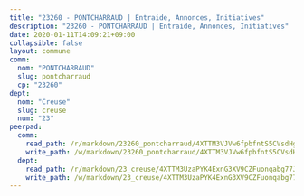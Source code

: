 ```yaml
---
title: "23260 - PONTCHARRAUD | Entraide, Annonces, Initiatives"
description: "23260 - PONTCHARRAUD | Entraide, Annonces, Initiatives"
date: 2020-01-11T14:09:21+09:00
collapsible: false
layout: commune
comm:
  nom: "PONTCHARRAUD"
  slug: pontcharraud
  cp: "23260"
dept:
  nom: "Creuse"
  slug: creuse
  num: "23"
peerpad:
  comm:
    read_path: /r/markdown/23260_pontcharraud/4XTTM3VJVw6fpbfntS5CVsdHgXWdCnw3NsUq3qBrPHuqEqxe2
    write_path: /w/markdown/23260_pontcharraud/4XTTM3VJVw6fpbfntS5CVsdHgXWdCnw3NsUq3qBrPHuqEqxe2-K3TgTdSCuizm6NUdTKte4gAAiLRDwTUkSHgmEn8XYvqMGnakZxf18Xfrt7MR6QduUXZ3qFdAYe7qY2h2X3kd4w6mgJwvKcFKhyE9SQyShqP1FUiaK11WEJYopjaBkdYpVWFgGEbY
  dept:
    read_path: /r/markdown/23_creuse/4XTTM3UzaPYK4ExnG3XV9CZFuonqabg77JTNiqvJ5MQS23jj7
    write_path: /w/markdown/23_creuse/4XTTM3UzaPYK4ExnG3XV9CZFuonqabg77JTNiqvJ5MQS23jj7-K3TgUKE86JxR4JSYXC5aZe6fqBSBprUrmaVFUW2jmdnpHS2xDyA3bckVFWgGTEWFg2GMkYcK4FztBw3HJgWqQMWmUjaPRWNNPUiVES6qbqTDLs9pxQ3uHzULq9XSj5J8FTp6MDn1
---
```


